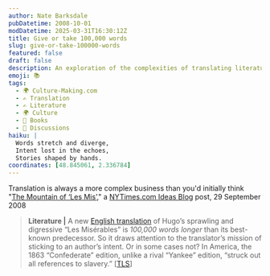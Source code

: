 ```yaml
---
author: Nate Barksdale
pubDatetime: 2008-10-01
modDatetime: 2025-03-31T16:30:12Z
title: Give or take 100,000 words
slug: give-or-take-100000-words
featured: false
draft: false
description: An exploration of the complexities of translating literature, especially in the case of Hugo’s "Les Misérables."
emoji: 📚
tags:
  - 🌍 Culture-Making.com
  - ✍️ Translation
  - ✍️ Literature
  - 🌍 Culture
  - 📖 Books
  - 📖 Discussions
haiku: |
  Words stretch and diverge,  
  Intent lost in the echoes,  
  Stories shaped by hands.
coordinates: [48.845061, 2.336784]
---
```


Translation is always a more complex business than you'd initially think
"[The Mountain of ‘Les Mis’](http://ideas.blogs.nytimes.com/2008/09/29/the-mountain-of-les-mis/)," a [NYTimes.com Ideas Blog](http://ideas.blogs.nytimes.com/2008/09/29/the-mountain-of-les-mis/) post, 29 September 2008

> **Literature |** A new [English translation](http://www.randomhouse.com/catalog/display.pperl?isbn=9780679643333) of Hugo’s sprawling and digressive “Les Misérables” is _100,000 words longer_ than its best-known predecessor. So it draws attention to the translator’s mission of sticking to an author’s intent. Or in some cases not? In America, the 1863 “Confederate” edition, unlike a rival “Yankee” edition, “struck out all references to slavery.” [[TLS](http://entertainment.timesonline.co.uk/tol/arts_and_entertainment/the_tls/article4816401.ece)]
